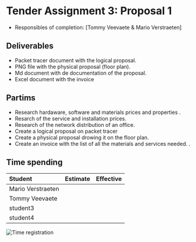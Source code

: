 # Tender Assignment 3: Proposal 1

* Responsibles of completion: [Tommy Veevaete & Mario Verstraeten]

## Deliverables

* Packet tracer document with the logical proposal.
* PNG file with the physical proposal (floor plan).
* Md document with de documentation of the proposal.
* Excel document with the invoice 


## Partims

* Research hardaware, software and materials prices and properties .
* Resarch of the service and installation prices.
* Research of the network distribution of an office.
* Create a logical proposal on packet tracer
* Create a physical proposal drowing it on the floor plan.
* Create an invoice with the list of all the materials and services needed.
.

## Time spending

| Student  | Estimate | Effective |
| :---     |    ---:  |      ---: |
| Mario Verstraeten |  |    |
| Tommy Veevaete |      |          |
| student3 |          |           |
| student4 |          |           |


![Time registration ]()
